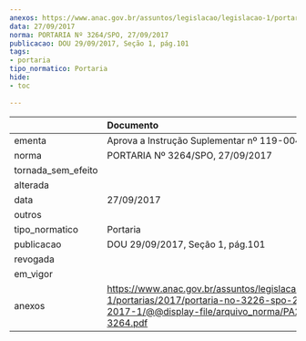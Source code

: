 ```yaml
---
anexos: https://www.anac.gov.br/assuntos/legislacao/legislacao-1/portarias/2017/portaria-no-3226-spo-22-09-2017-1/@@display-file/arquivo_norma/PA2017-3264.pdf
data: 27/09/2017
norma: PORTARIA Nº 3264/SPO, 27/09/2017
publicacao: DOU 29/09/2017, Seção 1, pág.101
tags:
- portaria
tipo_normatico: Portaria
hide: 
- toc 
 
---
```


|                    | Documento                                                                                                                                              |
|:-------------------|:-------------------------------------------------------------------------------------------------------------------------------------------------------|
| ementa             | Aprova a Instrução Suplementar nº 119-004, Revisão B.                                                                                                  |
| norma              | PORTARIA Nº 3264/SPO, 27/09/2017                                                                                                                       |
| tornada_sem_efeito |                                                                                                                                                        |
| alterada           |                                                                                                                                                        |
| data               | 27/09/2017                                                                                                                                             |
| outros             |                                                                                                                                                        |
| tipo_normatico     | Portaria                                                                                                                                               |
| publicacao         | DOU 29/09/2017, Seção 1, pág.101                                                                                                                       |
| revogada           |                                                                                                                                                        |
| em_vigor           |                                                                                                                                                        |
| anexos             | https://www.anac.gov.br/assuntos/legislacao/legislacao-1/portarias/2017/portaria-no-3226-spo-22-09-2017-1/@@display-file/arquivo_norma/PA2017-3264.pdf |